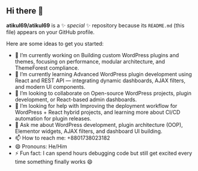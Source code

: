 ## Hi there 👋


**atikul69/atikul69** is a ✨ _special_ ✨ repository because its `README.md` (this file) appears on your GitHub profile.

Here are some ideas to get you started:

- 🔭 I’m currently working on Building custom WordPress plugins and themes, focusing on performance, modular architecture, and ThemeForest compliance.
- 🌱 I’m currently learning Advanced WordPress plugin development using React and REST API — integrating dynamic dashboards, AJAX filters, and modern UI components.
- 👯 I’m looking to collaborate on Open-source WordPress projects, plugin development, or React-based admin dashboards.
- 🤔 I’m looking for help with Improving the deployment workflow for WordPress + React hybrid projects, and learning more about CI/CD automation for plugin releases.
- 💬 Ask me about WordPress development, plugin architecture (OOP), Elementor widgets, AJAX filters, and dashboard UI building.
- 📫 How to reach me: +8801738023182
- 😄 Pronouns: He/Him
- ⚡ Fun fact: I can spend hours debugging code but still get excited every time something finally works 😄

